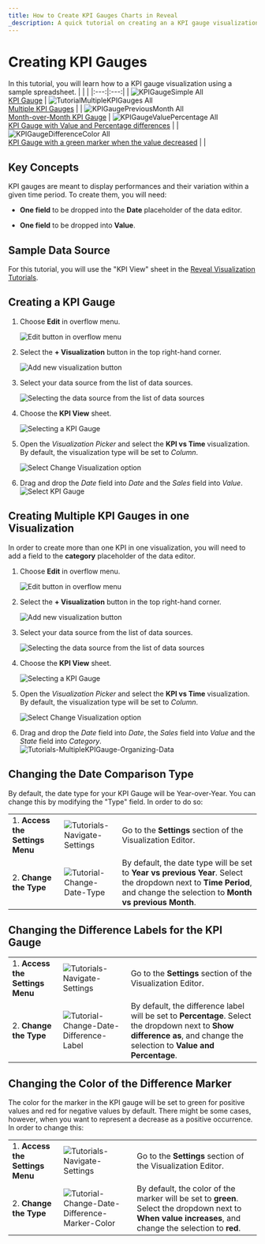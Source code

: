 ```yaml
---
title: How to Create KPI Gauges Charts in Reveal
_description: A quick tutorial on creating an a KPI gauge visualization using a sample spreadsheet.
---
```


# Creating KPI Gauges

In this tutorial, you will learn how to a KPI gauge visualization using
a sample spreadsheet.
| | |
|:---:|:---:|
| ![KPIGaugeSimple All](images/KPIGaugeSimple_All.png) <br/> [KPI Gauge](#creating-a-kpi-gauge) | ![TutorialMultipleKPIGauges All](images/TutorialMultipleKPIGauges_All.png) <br/> [Multiple KPI Gauges](#creating-multiple-kpi-gauges-in-one-visualization) |
| ![KPIGaugePreviousMonth All](images/KPIGaugePreviousMonth_All.png) <br/> [Month-over-Month KPI Gauge](#changing-the-date-comparison-type) | ![KPIGaugeValuePercentage All](images/KPIGaugeValuePercentage_All.png) <br/> [KPI Gauge with Value and Percentage differences](#changing-the-difference-labels-for-the-kpi-gauge) |
| ![KPIGaugeDifferenceColor All](images/KPIGaugeDifferenceColor_All.png) <br/> [KPI Gauge with a green marker when the value decreased](#changing-the-color-of-the-difference-marker) | |

## Key Concepts

KPI gauges are meant to display performances and their variation within
a given time period. To create them, you will need:

  - **One field** to be dropped into the **Date** placeholder of the
    data editor.

  - **One field** to be dropped into **Value**.

## Sample Data Source

For this tutorial, you will use the "KPI View" sheet in the <a href="/data/Reveal_Visualization_Tutorials.xlsx" download>Reveal Visualization Tutorials</a>.

## Creating a KPI Gauge

1. Choose **Edit** in overflow menu.

   ![Edit button in overflow menu](images/overflow-edit-option.png)                                      

2. Select the **+ Visualization** button in the top right-hand corner.

   ![Add new visualization button](images/add-visualization-button.png)                                      

3. Select your data source from the list of data sources.

   ![Selecting the data source from the list of data sources](images/visualization-tutorials-sample.png)                                          

4. Choose the **KPI View** sheet. 
  
   ![Selecting a KPI Gauge](images/Tutorials-Select-KPI-Gauge-Spreadsheet.png)
         
5. Open the *Visualization Picker* and select the **KPI vs Time** visualization. By default, the visualization type will be set to *Column*. 

   ![Select Change Visualization option](images/gauge-kpi-chart-type.png)

6.  Drag and drop the *Date* field into *Date* and the *Sales* field into *Value*.                
  ![Select KPI Gauge](images/Tutorials-KPIGauge-Organizing-Data.png)

## Creating Multiple KPI Gauges in one Visualization

In order to create more than one KPI in one visualization, you will need
to add a field to the **category** placeholder of the data editor.

1. Choose **Edit** in overflow menu.

   ![Edit button in overflow menu](images/overflow-edit-option.png)                                      

2. Select the **+ Visualization** button in the top right-hand corner.

   ![Add new visualization button](images/add-visualization-button.png)                                      

3. Select your data source from the list of data sources.

   ![Selecting the data source from the list of data sources](images/visualization-tutorials-sample.png)                                          

4. Choose the **KPI View** sheet. 
  
   ![Selecting a KPI Gauge](images/Tutorials-Select-KPI-Gauge-Spreadsheet.png)
         
5. Open the *Visualization Picker* and select the **KPI vs Time** visualization. By default, the visualization type will be set to *Column*. 

   ![Select Change Visualization option](images/gauge-kpi-chart-type.png)

6.  Drag and drop the *Date* field into *Date*, the *Sales* field into *Value* and the *State* field into *Category*.          
  ![Tutorials-MultipleKPIGauge-Organizing-Data](images/Tutorials-MultipleKPIGauge-Organizing-Data.png)

## Changing the Date Comparison Type

By default, the date type for your KPI Gauge will be Year-over-Year. You
can change this by modifying the "Type" field. In order to do so:

|                                  |                                                                        |                                                                                                                                                |
| -------------------------------- | ---------------------------------------------------------------------- | ---------------------------------------------------------------------------------------------------------------------------------------------- |
| 1\. **Access the Settings Menu** | ![Tutorials-Navigate-Settings](images/Tutorials-Navigate-Settings.png) | Go to the **Settings** section of the Visualization Editor.                                                                                    |
| 2\. **Change the Type**          | ![Tutorial-Change-Date-Type](images/Tutorial-Change-Date-Type.png)     | By default, the date type will be set to **Year vs previous Year**. Select the dropdown next to **Time Period**, and change the selection to **Month vs previous Month**. |

## Changing the Difference Labels for the KPI Gauge

|                                  |                                                                                            |                                                                                                                                                                         |
| -------------------------------- | ------------------------------------------------------------------------------------------ | ----------------------------------------------------------------------------------------------------------------------------------------------------------------------- |
| 1\. **Access the Settings Menu** | ![Tutorials-Navigate-Settings](images/Tutorials-Navigate-Settings.png)                     | Go to the **Settings** section of the Visualization Editor.                                                                                                             |
| 2\. **Change the Type**          | ![Tutorial-Change-Date-Difference-Label](images/tutorial-Change-Date-Difference-Label.png) | By default, the difference label will be set to **Percentage**. Select the dropdown next to **Show difference as**, and change the selection to **Value and Percentage**. |

## Changing the Color of the Difference Marker

The color for the marker in the KPI gauge will be set to green for
positive values and red for negative values by default. There might be
some cases, however, when you want to represent a decrease as a positive
occurrence. In order to change this:

|                                  |                                                                                                          |                                                                                                                                                             |
| -------------------------------- | -------------------------------------------------------------------------------------------------------- | ----------------------------------------------------------------------------------------------------------------------------------------------------------- |
| 1\. **Access the Settings Menu** | ![Tutorials-Navigate-Settings](images/Tutorials-Navigate-Settings.png)                                   | Go to the **Settings** section of the Visualization Editor.                                                                                                 |
| 2\. **Change the Type**          | ![Tutorial-Change-Date-Difference-Marker-Color](images/tutorial-Change-Date-Difference-Marker-Color.png) | By default, the color of the marker will be set to **green**. Select the dropdown next to **When value increases**, and change the selection to **red**. |
